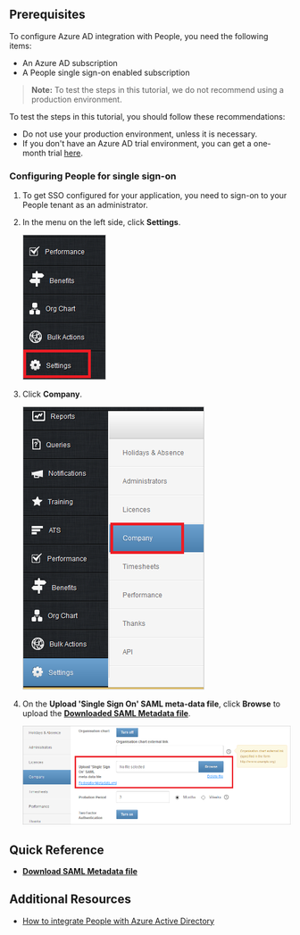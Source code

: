## Prerequisites

To configure Azure AD integration with People, you need the following items:

- An Azure AD subscription
- A People single sign-on enabled subscription

> **Note:**
> To test the steps in this tutorial, we do not recommend using a production environment.

To test the steps in this tutorial, you should follow these recommendations:

- Do not use your production environment, unless it is necessary.
- If you don't have an Azure AD trial environment, you can get a one-month trial [here](https://azure.microsoft.com/pricing/free-trial/).

### Configuring People for single sign-on

1. To get SSO configured for your application, you need to sign-on to your People tenant as an administrator.
   
2. In the menu on the left side, click **Settings**.

	![Configure Single Sign-On](./media/tutorial_people_001.png)

3. Click **Company**.

	![Configure Single Sign-On](./media/tutorial_people_002.png)

4. On the **Upload 'Single Sign On' SAML meta-data file**, click **Browse** to upload the **[Downloaded SAML Metadata file](%metadata:metadataDownloadUrl%)**.

	![Configure Single Sign-On](./media/tutorial_people_003.png)

## Quick Reference

* **[Download SAML Metadata file](%metadata:metadataDownloadUrl%)**

## Additional Resources

* [How to integrate People with Azure Active Directory](https://docs.microsoft.com/azure/active-directory/active-directory-saas-people-tutorial)
